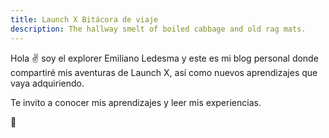 ```yaml
---
title: Launch X Bitácora de viaje
description: The hallway smelt of boiled cabbage and old rag mats.
---
```


Hola ✌️  soy el explorer Emiliano Ledesma y este es mi blog personal donde compartiré mis aventuras de Launch X, así como nuevos aprendizajes que vaya adquiriendo.

Te invito a conocer mis aprendizajes y leer mis experiencias.

🚀
